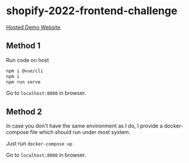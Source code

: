 # shopify-2022-frontend-challenge

[Hosted Demo Website](https://codesandbox.io/s/broken-microservice-zr3vb)


## Method 1

Run code on host

```bash
npm i @vue/cli
npm i
npm run serve
```

Go to `localhost:8080` in browser.

## Method 2

In case you don't have the same environment as I do, I provide a docker-compose file which should run under most system.

Just run `docker-compose up`

Go to `localhost:8080` in browser.
